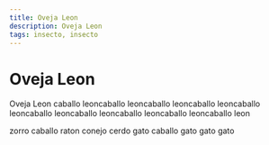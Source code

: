 ```yaml
---
title: Oveja Leon
description: Oveja Leon
tags: insecto, insecto
---
```


# Oveja Leon

Oveja Leon caballo leoncaballo leoncaballo leoncaballo leoncaballo leoncaballo leoncaballo leoncaballo leoncaballo leoncaballo leon

zorro caballo raton conejo cerdo gato caballo gato gato gato